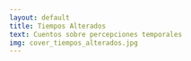 ```yaml
---
layout: default
title: Tiempos Alterados
text: Cuentos sobre percepciones temporales
img: cover_tiempos_alterados.jpg
---
```


